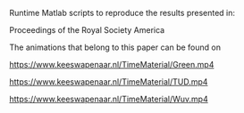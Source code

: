 Runtime Matlab scripts to reproduce the results presented in:


Proceedings of the Royal Society America


The animations that belong to this paper can be found on

https://www.keeswapenaar.nl/TimeMaterial/Green.mp4

https://www.keeswapenaar.nl/TimeMaterial/TUD.mp4

https://www.keeswapenaar.nl/TimeMaterial/Wuv.mp4


